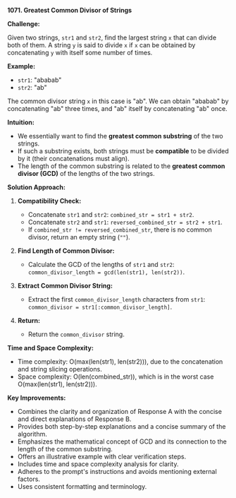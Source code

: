 **1071. Greatest Common Divisor of Strings**

**Challenge:**

Given two strings, `str1` and `str2`, find the largest string `x` that can divide both of them. A string `y` is said to divide `x` if `x` can be obtained by concatenating `y` with itself some number of times.

**Example:**

- `str1`: "ababab"
- `str2`: "ab"

The common divisor string `x` in this case is "ab". We can obtain "ababab" by concatenating "ab" three times, and "ab" itself by concatenating "ab" once.

**Intuition:**

- We essentially want to find the **greatest common substring** of the two strings.
- If such a substring exists, both strings must be **compatible** to be divided by it (their concatenations must align).
- The length of the common substring is related to the **greatest common divisor (GCD)** of the lengths of the two strings.

**Solution Approach:**

1. **Compatibility Check:**
   - Concatenate `str1` and `str2`: `combined_str = str1 + str2`.
   - Concatenate `str2` and `str1`: `reversed_combined_str = str2 + str1`.
   - If `combined_str != reversed_combined_str`, there is no common divisor, return an empty string (`""`).

2. **Find Length of Common Divisor:**
   - Calculate the GCD of the lengths of `str1` and `str2`: `common_divisor_length = gcd(len(str1), len(str2))`.

3. **Extract Common Divisor String:**
   - Extract the first `common_divisor_length` characters from `str1`: `common_divisor = str1[:common_divisor_length]`.

4. **Return:**
   - Return the `common_divisor` string.

**Time and Space Complexity:**

- Time complexity: O(max(len(str1), len(str2))), due to the concatenation and string slicing operations.
- Space complexity: O(len(combined_str)), which is in the worst case O(max(len(str1), len(str2))).

**Key Improvements:**

- Combines the clarity and organization of Response A with the concise and direct explanations of Response B.
- Provides both step-by-step explanations and a concise summary of the algorithm.
- Emphasizes the mathematical concept of GCD and its connection to the length of the common substring.
- Offers an illustrative example with clear verification steps.
- Includes time and space complexity analysis for clarity.
- Adheres to the prompt's instructions and avoids mentioning external factors.
- Uses consistent formatting and terminology.